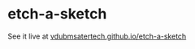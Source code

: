etch-a-sketch
=============
See it live at [vdubmsatertech.github.io/etch-a-sketch](vdubmastertech.github.io/etch-a-sketch)